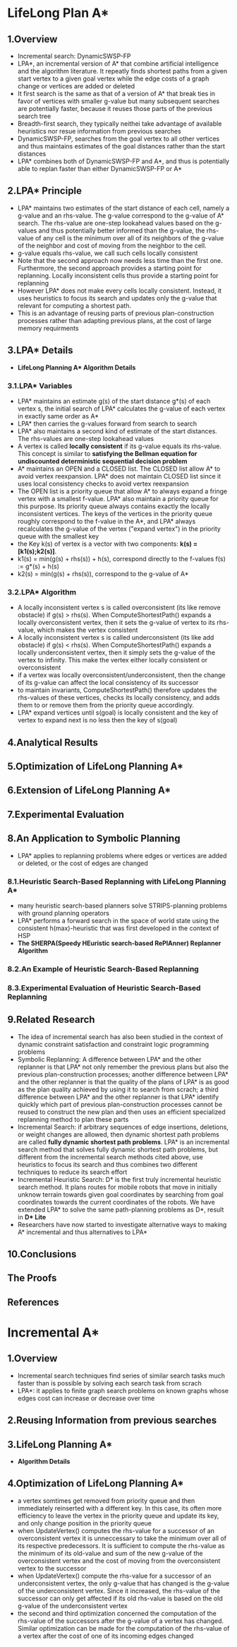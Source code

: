 # LifeLong Plan A\*

## 1.Overview
  * Incremental search: DynamicSWSP-FP
  * LPA\*, an incremental version of A\* that combine artificial intelligence and the algorithm literature. It repeatly finds shortest paths from a given start vertex to a given goal vertex while the edge costs of a graph change or vertices are added or deleted
  * It first search is the same as that of a version of A\* that break ties in favor of vertices with smaller g-value but many subsequent searches are potentially faster, because it reuses those parts of the previous search tree
  * Breadth-first search, they typically neithei take advantage of available heuristics nor resue information from previous searches
  * DynamicSWSP-FP, searches from the goal vertex to all other vertices and thus maintains estimates of the goal distances rather than the start distances
  * LPA\* combines both of DynamicSWSP-FP and A\*, and thus is potentially able to replan faster than either DynamicSWSP-FP or A\*
  
## 2.LPA\* Principle
  * LPA\* maintains two estimates of the start distance of each cell, namely a g-value and an rhs-value. The g-value correspond to the g-value of A\* search. The rhs-value are one-step lookahead values based on the g-values and thus potentially better informed than the g-value, the rhs-value of any cell is the minimum over all of its neighbors of the g-value of the neighbor and cost of moving from the neighbor to the cell.
  * g-value equals rhs-value, we call such cells locally consistent
  * Note that the second approach now needs less time than the first one. Furthermore, the second approach provides a starting point for replanning. Locally inconsistent cells thus provide a starting point for replanning
  * However LPA\* does not make every cells locally consistent. Instead, it uses heuristics to focus its search and updates only the g-value that relevant for computing a shortest path.
  * This is an advantage of reusing parts of previous plan-construction processes rather than adapting previous plans, at the cost of large memory requirments
  
## 3.LPA\* Details
  * **LifeLong Planning A\* Algorithm Details**
  
### 3.1.LPA\* Variables
  * LPA\* maintains an estimate g(s) of the start distance g*(s) of each vertex s, the initial search of LPA\* calculates the g-value of each vertex in exactly same order as A\*
  * LPA\* then carries the g-values forward from search to search
  * LPA\* also maintains a second kind of estimate of the start distances. The rhs-values are one-step lookahead values 
  * A vertex is called **locally consistent** if its g-value equals its rhs-value. This concept is similar to **satisfying the Bellman equation for undiscounted deterministic sequential decision problem**
  * A\* maintains an OPEN and a CLOSED list. The CLOSED list allow A\* to avoid vertex reexpansion. LPA\* does not maintain CLOSED list since it uses local consistency checks to avoid vertex reexpansion
  * The OPEN list is a priority queue that allow A\* to always expand a fringe vertex with a smallest f-value. LPA\* also maintain a priority queue for this purpose. Its priority queue always contains exactly the locally inconsistent vertices. The keys of the vertices in the priority queue roughly correspond to the f-value in the A\*, and LPA\* always recalculates the g-value of the vertex ("expand vertex") in the priority queue with the smallest key
  * the Key k(s) of vertex is a vector with two components: **k(s) = [k1(s);k2(s)]**.
  * k1(s) = min(g(s) + rhs(s)) + h(s), correspond directly to the f-values f(s) := g*(s) + h(s)
  * k2(s) = min(g(s) + rhs(s)), correspond to the g-value of A\*

### 3.2.LPA\* Algorithm
  * A locally inconsistent vertex s is called overconsistent (its like remove obstacle) if g(s) > rhs(s). When ComputeShortestPath() expands a locally overconsistent vertex, then it sets the g-value of vertex to its rhs-value, which makes the vertex consistent
  * A locally inconsistent vertex s is called underconsistent (its like add obstacle) if g(s) < rhs(s). When ComputeShortestPath() expands a locally underconsistent vertex, then it simply sets the g-value of the vertex to infinity. This make the vertex either locally consistent or overconsistent
  * if a vertex was locally overconsistent/underconsistent, then the change of its g-value can affect the local consistency of its successor
  * to maintain invariants, ComputeShortestPath() therefore updates the rhs-values of these vertices, checks its locally consistency, and adds them to or remove them from the priority queue accordingly.
  * LPA\* expand vertices until s(goal) is locally consistent and the key of vertex to expand next is no less then the key of s(goal)
  
## 4.Analytical Results

## 5.Optimization of LifeLong Planning A\*

## 6.Extension of LifeLong Planning A\*

## 7.Experimental Evaluation

## 8.An Application to Symbolic Planning
  * LPA\* applies to replanning problems where edges or vertices are added or deleted, or the cost of edges are changed
  
### 8.1.Heuristic Search-Based Replanning with LifeLong Planning A\*
  * many heuristic search-based planners solve STRIPS-planning problems with ground planning operators
  * LPA\* performs a forward search in the space of world state using the consistent h(max)-heuristic that was first developed in the context of HSP
  * **The SHERPA(Speedy HEuristic search-based RePlAnner) Replanner Algorithm**
  
### 8.2.An Example of Heuristic Search-Based Replanning

### 8.3.Experimental Evaluation of Heuristic Search-Based Replanning

## 9.Related Research
  * The idea of incremental search has also been studied in the context of dynamic constraint satisfaction and constraint logic programming problems
  * Symbolic Replanning: A difference between LPA\* and the other replanner is that LPA\* not only remember the previous plans but also the previous plan-construction processes; another difference between LPA\* and the other replanner is that the quality of the plans of LPA\* is as good as the plan quality achieved by using it to search from scrach; a third difference between LPA\* and the other replanner is that LPA\* identify quickly which part of previous plan-construction processes cannot be reused to construct the new plan and then uses an efficient specialized replanning method to plan these parts
  * Incremental Search: if arbitrary sequences of edge insertions, deletions, or weight changes are allowed, then dynamic shortest path problems are called **fully dynamic shortest path problems**. LPA\* is an incremental search method that solves fully dynamic shortest path problems, but different from the incremental search methods cited above, use heuristics to focus its search and thus combines two different techniques to reduce its search effort
  * Incremental Heuristic Search: D\* is the first truly incremental heuristic search method. It plans routes for mobile robots that move in initially unknow terrain towards given goal coordinates by searching from goal coordinates towards the current coordinates of the robots. We have extended LPA\* to solve the same path-planning problems as D\*, result in **D\* Lite**
  * Researchers have now started to investigate alternative ways to making A\* incremental and thus alternatives to LPA\*
  
## 10.Conclusions
  
## The Proofs
  
## References

  
# Incremental A\*

## 1.Overview
  * Incremental search techniques find series of similar search tasks much faster than is possible by solving each search task from scrach
  * LPA\*: it applies to finite graph search problems on known graphs whose edges cost can increase or decrease over time
  
## 2.Reusing Information from previous searches

## 3.LifeLong Planning A\*
  * **Algorithm Details**
  
## 4.Optimization of LifeLong Planning A\*
  * a vertex somtimes get removed from priority queue and then immediately reinserted with a different key. In this case, its often more efficiency to leave the vertex in the priority queue and update its key, and only change position in the priority queue
  * when UpdateVertex() computes the rhs-value for a successor of an overconsistent vertex it is unneccessary to take the minimum over all of its respective predecessors. It is sufficient to compute the rhs-value as the minimum of its old-value and sum of the new g-value of the overconsistent vertex and the cost of moving from the overconsistent vertex to the successor
  * when UpdateVertex() compute the rhs-value for a successor of an underconsistent vertex, the only g-value that has changed is the g-value of the underconsistent vertex. Since it increased, the rhs-value of the successor can only get affected if its old rhs-value is based on the old g-value of the underconsistent vertex
  * the second and third optimization concerned the computation of the rhs-value of the successors after the g-value of a vertex has changed. Similar optimization can be made for the computation of the rhs-value of a vertex after the cost of one of its incoming edges changed























  
